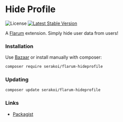 # Hide Profile

![License](https://img.shields.io/badge/license-MIT-blue.svg) [![Latest Stable Version](https://img.shields.io/packagist/v/serakoi/flarum-hideprofile.svg)](https://packagist.org/packages/serakoi/flarum-hideprofile)

A [Flarum](http://flarum.org) extension. Simply hide user data from users!

### Installation

Use [Bazaar](https://discuss.flarum.org/d/5151-flagrow-bazaar-the-extension-marketplace) or install manually with composer:

```sh
composer require serakoi/flarum-hideprofile
```

### Updating

```sh
composer update serakoi/flarum-hideprofile
```

### Links

- [Packagist](https://packagist.org/packages/serakoi/flarum-hideprofile)
